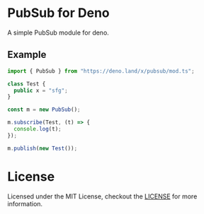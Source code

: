 # PubSub for Deno

A simple PubSub module for deno.

## Example

```ts
import { PubSub } from "https://deno.land/x/pubsub/mod.ts";

class Test {
  public x = "sfg";
}

const m = new PubSub();

m.subscribe(Test, (t) => {
  console.log(t);
});

m.publish(new Test());
```

# License

Licensed under the MIT License, checkout the [LICENSE](../LICENSE) for more information.
